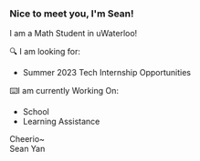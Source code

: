 ### Nice to meet you, I'm Sean!

I am a Math Student in uWaterloo!

🔍 I am looking for:
- Summer 2023 Tech Internship Opportunities
<!--
📖Goals:
- Get Good at D&S. 
- Learn Full-Stack Web Development
-->

⌨️I am currently Working On:
- School
- Learning Assistance

<!--
💭Project in mind:
- Real World App in C and Racket.
-->

<!--
🔍Interest:
- Automation
- Web Scraping
- Web Development
- Computational Theory
- Backend Development
- Software Engineering
-->
<!--
⌨️Languages I know or learning:
- Racket
- C/C++
- Rust
- Python
-->

<!--
🔬Other Skills:
- Vim
- Shell Scripting
- Git/Github
- CLI
- Basic Web Development
-->
<!--
📫 Reach me by email or my new upcoming website: <br> contact@twinkletoeszen.com | (new website coming soon) [Old Personal Website](https://twinkletoes5.netlify.app) *Warning Very Borken on Mobile*
-->

Cheerio~ \
Sean Yan

<!--
- 👯 I’m looking to collaborate on ...
- 🤔 I’m looking for help with 
- 💬 Ask me about ...
-📫 How to reach me: ...
- 😄 Pronouns: ...
- ⚡ Fun fact: ... 
-->
